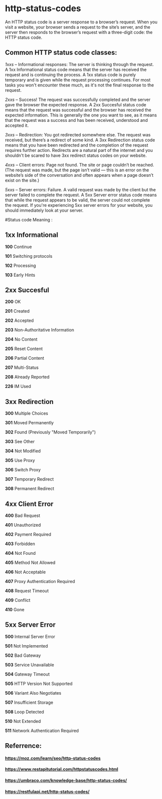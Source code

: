 # http-status-codes


An HTTP status code is a server response to a browser’s request. When you visit a website, your browser sends a request to the site’s server, and the server then responds to the browser’s request with a three-digit code: the HTTP status code.

## Common HTTP status code classes:

_1xxs_ – Informational responses: The server is thinking through the request. A 1xx Informational status code means that the server has received the request and is continuing the process. A 1xx status code is purely temporary and is given while the request processing continues. For most tasks you won't encounter these much, as it's not the final response to the request.

_2xxs_ – Success! The request was successfully completed and the server gave the browser the expected response. A 2xx Succesful status code means that the request was successful and the browser has received the expected information. This is generally the one you want to see, as it means that the request was a success and has been received, understood and accepted it.

_3xxs_ – Redirection: You got redirected somewhere else. The request was received, but there’s a redirect of some kind. A 3xx Redirection status code means that you have been redirected and the completion of the request requires further action. Redirects are a natural part of the internet and you shouldn't be scared to have 3xx redirect status codes on your website.

_4xxs_ – Client errors: Page not found. The site or page couldn’t be reached. (The request was made, but the page isn’t valid — this is an error on the website’s side of the conversation and often appears when a page doesn’t exist on the site.)

_5xxs_ – Server errors: Failure. A valid request was made by the client but the server failed to complete the request. A 5xx Server error status code means that while the request appears to be valid, the server could not complete the request. If you're experiencing 5xx server errors for your website, you should immediately look at your server. 

#Status code	Meaning : 

## 1xx Informational

**100**	Continue

**101**	Switching protocols

**102**	Processing

**103**	Early Hints
 	 
## 2xx Succesful	 

**200**	OK

**201**	Created

**202**	Accepted

**203** Non-Authoritative Information

**204**	No Content

**205**	Reset Content

**206**	Partial Content

**207**	Multi-Status

**208**	Already Reported

**226**	IM Used

 	 
## 3xx Redirection	 

**300**	Multiple Choices

**301**	Moved Permanently

**302**	Found (Previously "Moved Temporarily")

**303**	See Other

**304**	Not Modified

**305**	Use Proxy

**306**	Switch Proxy

**307**	Temporary Redirect

**308**	Permanent Redirect

 	 
## 4xx Client Error	 

**400**	Bad Request

**401**	Unauthorized

**402**	Payment Required

**403**	Forbidden

**404**	Not Found

**405**	Method Not Allowed

**406**	Not Acceptable

**407**	Proxy Authentication Required

**408**	Request Timeout

**409**	Conflict

**410**	Gone



 	 
## 5xx Server Error	 

**500**	Internal Server Error

**501**	Not Implemented

**502**	Bad Gateway

**503**	Service Unavailable

**504**	Gateway Timeout

**505**	HTTP Version Not Supported

**506**	Variant Also Negotiates

**507**	Insufficient Storage

**508**	Loop Detected

**510**	Not Extended

**511**	Network Authentication Required


## Referrence: 
#### https://moz.com/learn/seo/http-status-codes
#### https://www.restapitutorial.com/httpstatuscodes.html
#### https://umbraco.com/knowledge-base/http-status-codes/
#### https://restfulapi.net/http-status-codes/
